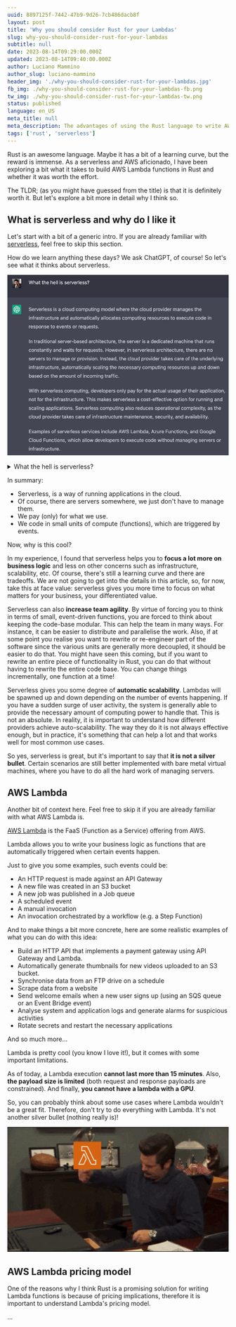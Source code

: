 ```yaml
---
uuid: 8897125f-7442-47b9-9d26-7cb486dacb8f
layout: post
title: 'Why you should consider Rust for your Lambdas'
slug: why-you-should-consider-rust-for-your-lambdas
subtitle: null
date: 2023-08-14T09:29:00.000Z
updated: 2023-08-14T09:40:00.000Z
author: Luciano Mammino
author_slug: luciano-mammino
header_img: './why-you-should-consider-rust-for-your-lambdas.jpg'
fb_img: ./why-you-should-consider-rust-for-your-lambdas-fb.png
tw_img: ./why-you-should-consider-rust-for-your-lambdas-tw.png
status: published
language: en_US
meta_title: null
meta_description: The advantages of using the Rust language to write AWS Lambda functions
tags: ['rust', 'serverless']
---
```


Rust is an awesome language. Maybe it has a bit of a learning curve, but the reward is immense. As a serverless and AWS aficionado, I have been exploring a bit what it takes to build AWS Lambda functions in Rust and whether it was worth the effort.

The TLDR; (as you might have guessed from the title) is that it is definitely worth it. But let's explore a bit more in detail why I think so.


## What is serverless and why do I like it

Let's start with a bit of a generic intro. If you are already familiar with [serverless](/tags/serverless), feel free to skip this section.

How do we learn anything these days? We ask ChatGPT, of course! So let's see what it thinks about serverless.

![ChatGPT defining serverless](./what-the-hell-is-serverless-chatgpt.png)

<details title="What the hell is serverless?">
<summary>What the hell is serverless?</summary>

Serverless is a cloud computing model where the cloud provider manages the infrastructure and automatically allocates computing resources to execute code in response to events or requests.

In traditional server-based architecture, the server is a dedicated machine that runs constantly and waits for requests. However, in serverless architecture, there are no servers to manage or provision. Instead, the cloud provider takes care of the underlying infrastructure, automatically scaling the necessary computing resources up and down based on the amount of incoming traffic.

With serverless computing, developers only pay for the actual usage of their application, not for the infrastructure. This makes serverless a cost-effective option for running and scaling applications. Serverless computing also reduces operational complexity, as the cloud provider takes care of infrastructure maintenance, security, and availability.

Examples of serverless services include AWS Lambda, Azure Functions, and Google Cloud Functions, which allow developers to execute code without managing servers or infrastructure.
</details>

In summary:

- Serverless, is a way of running applications in the cloud.
- Of course, there are servers somewhere, we just don't have to manage them.
- We pay (only) for what we use.
- We code in small units of compute (functions), which are triggered by events.

Now, why is this cool?

In my experience, I found that serverless helps you to **focus a lot more on business logic** and less on other concerns such as infrastructure, scalability, etc. Of course, there's still a learning curve and there are tradeoffs. We are not going to get into the details in this article, so, for now, take this at face value: serverless gives you more time to focus on what matters for your business, your differentiated value.

Serverless can also **increase team agility**. By virtue of forcing you to think in terms of small, event-driven functions, you are forced to think about keeping the code-base modular. This can help the team in many ways. For instance, it can be easier to distribute and parallelise the work. Also, if at some point you realise you want to rewrite or re-engineer part of the software since the various units are generally more decoupled, it should be easier to do that. You might have seen this coming, but if you want to rewrite an entire piece of functionality in Rust, you can do that without having to rewrite the entire code base. You can change things incrementally, one function at a time!

Serverless gives you some degree of **automatic scalability**. Lambdas will be spawned up and down depending on the number of events happening. If you have a sudden surge of user activity, the system is generally able to provide the necessary amount of computing power to handle that. This is not an absolute. In reality, it is important to understand how different providers achieve auto-scalability. The way they do it is not always effective enough, but in practice, it's something that can help a lot and that works well for most common use cases.

So yes, serverless is great, but it's important to say that **it is not a silver bullet**. Certain scenarios are still better implemented with bare metal virtual machines, where you have to do all the hard work of managing servers.


## AWS Lambda

Another bit of context here. Feel free to skip it if you are already familiar with what AWS Lambda is.

[AWS Lambda](https://aws.amazon.com/lambda/) is the FaaS (Function as a Service) offering from AWS.

Lambda allows you to write your business logic as functions that are automatically triggered when certain events happen.

Just to give you some examples, such events could be:

- An HTTP request is made against an API Gateway
- A new file was created in an S3 bucket
- A new job was published in a Job queue
- A scheduled event
- A manual invocation
- An invocation orchestrated by a workflow (e.g. a Step Function)

And to make things a bit more concrete, here are some realistic examples of what you can do with this idea:

- Build an HTTP API that implements a payment gateway using API Gateway and Lambda.
- Automatically generate thumbnails for new videos uploaded to an S3 bucket.
- Synchronise data from an FTP drive on a schedule
- Scrape data from a website
- Send welcome emails when a new user signs up (using an SQS queue or an Event Bridge event)
- Analyse system and application logs and generate alarms for suspicious activities
- Rotate secrets and restart the necessary applications

And so much more...

Lambda is pretty cool (you know I love it!), but it comes with some important limitations.

As of today, a Lambda execution **cannot last more than 15 minutes**. Also, **the payload size is limited** (both request and response payloads are constrained). And finally, **you cannot have a lambda with a GPU**.

So, you can probably think about some use cases where Lambda wouldn't be a great fit. Therefore, don't try to do everything with Lambda. It's not another silver bullet (nothing really is)!

![Using AWS Lambda like a hammer for every nail](./lambda-for-everything.gif)


## AWS Lambda pricing model

One of the reasons why I think Rust is a promising solution for writing Lambda functions is because of pricing implications, therefore it is important to understand Lambda's pricing model.

...